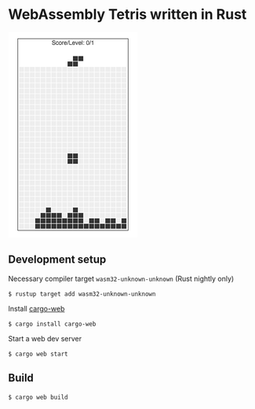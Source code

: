 # WebAssembly Tetris written in Rust

![Snapshot](/static/snapshot.png)

## Development setup

Necessary compiler target `wasm32-unknown-unknown` (Rust nightly only)

```
$ rustup target add wasm32-unknown-unknown
```

Install [cargo-web](https://github.com/koute/cargo-web)

```
$ cargo install cargo-web
```

Start a web dev server

```
$ cargo web start
```

## Build

```
$ cargo web build
```

